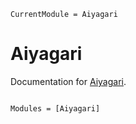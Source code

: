 ```@meta
CurrentModule = Aiyagari
```

# Aiyagari

Documentation for [Aiyagari](https://github.com/hieutkt/Aiyagari.jl).

```@index
```

```@autodocs
Modules = [Aiyagari]
```
